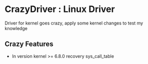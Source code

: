 # CrazyDriver : Linux Driver

Driver for kernel goes crazy, apply some kernel changes to test my knowledge

## Crazy Features

* In version kernel >= 6.8.0 recovery sys_call_table 